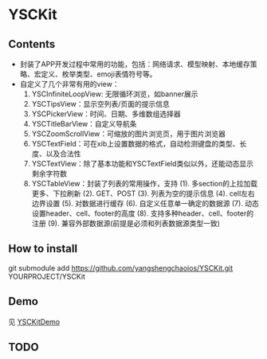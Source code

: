 # YSCKit

## Contents
- 封装了APP开发过程中常用的功能，包括：网络请求、模型映射、本地缓存策略、宏定义、枚举类型、emoji表情符号等。
- 自定义了几个非常有用的view：
  1. YSCInfiniteLoopView: 无限循环浏览，如banner展示
  2. YSCTipsView：显示空列表/页面的提示信息
  3. YSCPickerView：时间、日期、多维数组选择器
  4. YSCTitleBarView：自定义导航条
  5. YSCZoomScrollView：可缩放的图片浏览页，用于图片浏览器
  6. YSCTextField：可在xib上设置数据的格式，自动检测键盘的类型、长度、以及合法性
  7. YSCTextView：除了基本功能和YSCTextField类似以外，还能动态显示剩余字符数
  8. YSCTableView：封装了列表的常用操作，支持
    (1). 多section的上拉加载更多、下拉刷新
    (2). GET、POST
    (3). 列表为空的提示信息
    (4). cell左右边界设置
    (5). 对数据进行缓存
    (6). 自定义任意单一确定的数据源
    (7). 动态设置header、cell、footer的高度
    (8). 支持多种header、cell、footer的注册
    (9). 兼容外部数据源(前提是必须和列表数据源类型一致)
    
## How to install
  git submodule add https://github.com/yangshengchaoios/YSCKit.git YOURPROJECT/YSCKit

## Demo
见 [YSCKitDemo](https://github.com/yangshengchaoios/YSCKitDemo)

## TODO

